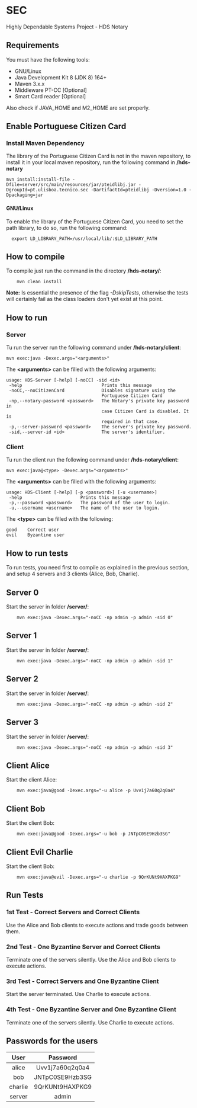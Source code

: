 # SEC
Highly Dependable Systems Project - HDS Notary

## Requirements
You must have the following tools:

- GNU/Linux
- Java Development Kit 8 (JDK 8) 164+
- Maven 3.x.x 
- Middleware PT-CC [Optional]
- Smart Card reader [Optional] 


Also check if JAVA_HOME and M2_HOME are set properly.

## Enable Portuguese Citizen Card
### Install Maven Dependency
The library of the Portuguese Citizen Card is not in the maven repository, to install it in your local 
maven repository, run the following command in **/hds-notary**
```
mvn install:install-file -Dfile=server/src/main/resources/jar/pteidlibj.jar -DgroupId=pt.ulisboa.tecnico.sec -DartifactId=pteidlibj -Dversion=1.0 -Dpackaging=jar
```

#### GNU/Linux
To enable the library of the Portuguese Citizen Card, you need to set the path library, to do so, run the following command:

```
  export LD_LIBRARY_PATH=/usr/local/lib/:$LD_LIBRARY_PATH
```

## How to compile
To compile just run the command in the directory **/hds-notary/**:
```
    mvn clean install 
```
**Note:** Is essential the presence of the flag _-DskipTests_, otherwise the tests will certainly fail
as the class loaders don't yet exist at this point.
## How to run
### Server
Tu run the server run the following command under **/hds-notary/client**:
``` 
mvn exec:java -Dexec.args="<arguments>"
```

The **\<arguments>** can be filled with the following arguments:
```
usage: HDS-Server [-help] [-noCC] -sid <id>
 -help                   			Prints this message
 -noCC,--noCitizenCard    			Disables signature using the
                                    Portuguese Citizen Card
 -np,--notary-password <password>   The Notary's private key password in
                                    case Citizen Card is disabled. It is
                                    required in that case.
 -p,--server-password <password>    The server's private key password.
 -sid,--server-id <id>              The server's identifier.

```


### Client
Tu run the client run the following command under **/hds-notary/client**:
``` 
mvn exec:java@<type> -Dexec.args="<arguments>"
```

The **\<arguments>** can be filled with the following arguments:
```
usage: HDS-Client [-help] [-p <password>] [-u <username>]
 -help                      Prints this message
 -p,--password <password>   The password of the user to login.
 -u,--username <username>   The name of the user to login.
```
The **\<type>** can be filled with the following:
```
good	Correct user
evil	Byzantine user
```

## How to run tests
To run tests, you need first to compile as explained in the previous section, and setup 4 servers and 3 clients (Alice, Bob, Charlie).

## Server 0
Start the server in folder **/server/**:
```
    mvn exec:java -Dexec.args="-noCC -np admin -p admin -sid 0"
```

## Server 1
Start the server in folder **/server/**:
```
    mvn exec:java -Dexec.args="-noCC -np admin -p admin -sid 1"
```

## Server 2
Start the server in folder **/server/**:
```
    mvn exec:java -Dexec.args="-noCC -np admin -p admin -sid 2"
```

## Server 3
Start the server in folder **/server/**:
```
    mvn exec:java -Dexec.args="-noCC -np admin -p admin -sid 3"
```

## Client Alice
Start the client Alice:
```
    mvn exec:java@good -Dexec.args="-u alice -p Uvv1j7a60q2q0a4"
```


## Client Bob
Start the client Bob:
```
    mvn exec:java@good -Dexec.args="-u bob -p JNTpC0SE9Hzb3SG"
```

## Client Evil Charlie
Start the client Bob:
```
    mvn exec:java@evil -Dexec.args="-u charlie -p 9QrKUNt9HAXPKG9"
```

## Run Tests

### 1st Test - Correct Servers and Correct Clients
Use the Alice and Bob clients to execute actions and trade goods between them.

### 2nd Test - One Byzantine Server and Correct Clients
Terminate one of the servers silently.
Use the Alice and Bob clients to execute actions.

### 3rd Test - Correct Servers and One Byzantine Client
Start the server terminated.
Use Charlie to execute actions.

### 4th Test - One Byzantine Server and One Byzantine Client
Terminate one of the servers silently.
Use Charlie to execute actions.


## Passwords for the users
|    User       |  Password       |
| :-----------: |:---------------:|
| alice         | Uvv1j7a60q2q0a4 |
| bob           | JNTpC0SE9Hzb3SG |   
| charlie       | 9QrKUNt9HAXPKG9 |   
| server        | admin           |   
